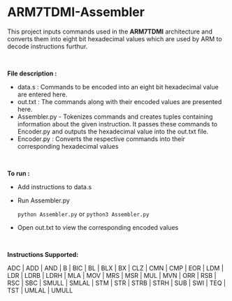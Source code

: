 # ARM7TDMI-Assembler
This project inputs commands used in the **ARM7TDMI** architecture and converts them into eight bit hexadecimal values which are used by ARM to decode instructions furthur. 

<br>

**File description :**
* data.s : Commands to be encoded into an eight bit hexadecimal value are entered here.
* out.txt : The commands along with their encoded values are presented here.
* Assembler.py - Tokenizes commands and creates tuples containing information about the given instruction. It passes these commands to Encoder.py and outputs the hexadecimal value into the out.txt file.   
* Encoder.py : Converts the respective commands into their corresponding hexadecimal values

<br>

**To run :**
* Add instructions to data.s
* Run Assembler.py
  
  ```python Assembler.py``` or ```python3 Assembler.py```
* Open out.txt to view the corresponding encoded values

<br>

**Instructions Supported:**

ADC | ADD | AND | B | BIC | BL | BLX | BX | CLZ | CMN | CMP | EOR | LDM |
LDR | LDRB | LDRH | MLA | MOV | MRS | MSR | MUL | MVN | ORR | RSB | RSC | SBC |
SMULL | SMLAL | STM | STR | STRB | STRH | SUB | SWI | TEQ | TST | UMLAL | UMULL
